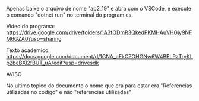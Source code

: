 Apenas baixe o arquivo de nome "ap2_19" e abra com o VSCode, e execute o comando "dotnet run" no terminal do program.cs.

Video do programa:
https://drive.google.com/drive/folders/1A3fODmR3QkedPKMHAuVHGjy9NFM6GZA0?usp=sharing

Texto academico:
https://docs.google.com/document/d/1GNA_aEkCZOHGNw6W4BELPzTryKLp2beBXl2fBUT_uA/edit?usp=drivesdk

AVISO

No ultimo topico do documento o nome que era para estar era "Referencias utilizadas no codigo" e não "referencias utilizadas"

